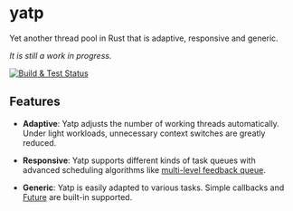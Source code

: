 # yatp
Yet another thread pool in Rust that is adaptive, responsive and generic.

_It is still a work in progress._

[![Build & Test Status](https://github.com/tikv/yatp/actions/workflows/test.yaml/badge.svg?branch=master)](https://github.com/tikv/yatp/actions/workflows/test.yaml)

## Features

* **Adaptive**: Yatp adjusts the number of working threads automatically. Under
  light workloads, unnecessary context switches are greatly reduced.

* **Responsive**: Yatp supports different kinds of task queues with advanced
  scheduling algorithms like [multi-level feedback queue][MLFQ].

* **Generic**: Yatp is easily adapted to various tasks. Simple callbacks and
  [Future] are built-in supported.

[MLFQ]: https://en.wikipedia.org/wiki/Multilevel_feedback_queue
[Future]: https://doc.rust-lang.org/stable/std/future/trait.Future.html
